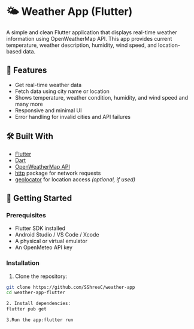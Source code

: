 # 🌤️ Weather App (Flutter)

A simple and clean Flutter application that displays real-time weather information using OpenWeatherMap API. This app provides current temperature, weather description, humidity, wind speed, and location-based data.

## 📱 Features

- Get real-time weather data
- Fetch data using city name or location
- Shows temperature, weather condition, humidity, and wind speed and many more
- Responsive and minimal UI
- Error handling for invalid cities and API failures

## 🛠️ Built With

- [Flutter](https://flutter.dev/)
- [Dart](https://dart.dev/)
- [OpenWeatherMap API](https://openweathermap.org/api)
- [http](https://pub.dev/packages/http) package for network requests
- [geolocator](https://pub.dev/packages/geolocator) for location access *(optional, if used)*

## 🚀 Getting Started

### Prerequisites

- Flutter SDK installed
- Android Studio / VS Code / Xcode
- A physical or virtual emulator
- An OpenMeteo API key

### Installation

1. Clone the repository:

```bash
git clone https://github.com/SShreeC/weather-app
cd weather-app-flutter

2. Install dependencies:
flutter pub get

3.Run the app:flutter run
